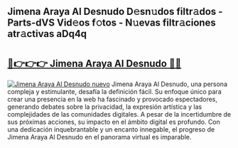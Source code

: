 ## Jimena Araya Al Desnudo D𝚎sn𝚞dos filtr𝚊dos - Parts-dVS Vid𝚎os f𝚘tos - N𝚞evas filtr𝚊ciones atr𝚊ctivas aDq4q

# <h2><a href="http://mb6kbn9.tromn.icu/?c=Jimena+Araya+Al+Desnudo">🔗👉👉👉 Jimena Araya Al Desnudo 🔗🔗</a></h2>

[![Jimena Araya Al Desnudo nuevo](https://i.imgur.com/pEAQMta.gif)](http://mb6kbn9.tromn.icu/?c=Jimena+Araya+Al+Desnudo)
Jimena Araya Al Desnudo, una persona compleja y estimulante, desafía la definición fácil. Su enfoque único para crear una presencia en la web ha fascinado y provocado espectadores, generando debates sobre la privacidad, la expresión artística y las complejidades de las comunidades digitales. A pesar de la incertidumbre de sus próximas acciones, su impacto en el ámbito digital es profundo. Con una dedicación inquebrantable y un encanto innegable, el progreso de Jimena Araya Al Desnudo en el panorama virtual es imparable.
